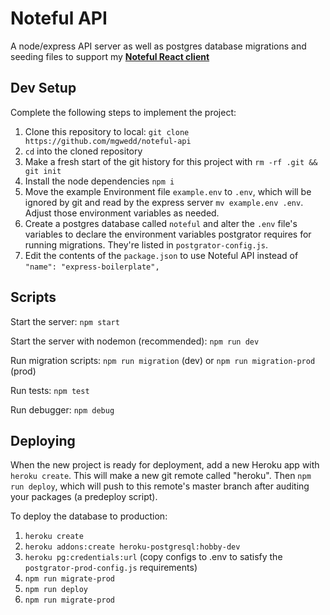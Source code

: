# Noteful API
A node/express API server as well as postgres database migrations and seeding files to support my **[Noteful React client](https://github.com/mgwedd/noteful)**

## Dev Setup

Complete the following steps to implement the project:

1. Clone this repository to local: `git clone https://github.com/mgwedd/noteful-api`
2. `cd` into the cloned repository
3. Make a fresh start of the git history for this project with `rm -rf .git && git init`
4. Install the node dependencies `npm i`
5. Move the example Environment file `example.env` to `.env`, which will be ignored by git and read by the express server `mv example.env .env`. Adjust those environment variables as needed.
6. Create a postgres database called `noteful` and alter the `.env` file's variables to declare the environment variables postgrator requires for running migrations. They're listed in `postgrator-config.js`. 
7. Edit the contents of the `package.json` to use Noteful API instead of `"name": "express-boilerplate",`

## Scripts

Start the server: `npm start`

Start the server with nodemon (recommended): `npm run dev`

Run migration scripts: `npm run migration` (dev) or `npm run migration-prod` (prod)

Run tests: `npm test`

Run debugger: `npm debug`

## Deploying

When the new project is ready for deployment, add a new Heroku app with `heroku create`. This will make a new git remote called "heroku". Then `npm run deploy`, which will push to this remote's master branch after auditing your packages (a predeploy script).

To deploy the database to production:
1. `heroku create`
2. `heroku addons:create heroku-postgresql:hobby-dev`
3. `heroku pg:credentials:url` (copy configs to .env to satisfy the `postgrator-prod-config.js` requirements)
4. `npm run migrate-prod`
5. `npm run deploy`
4. `npm run migrate-prod`
